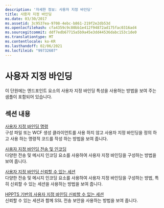 ```yaml
---
description: '자세한 정보: 사용자 지정 바인딩'
title: 사용자 지정 바인딩
ms.date: 03/30/2017
ms.assetid: 3c9537ea-9708-4ebc-b861-219f2e2db53d
ms.openlocfilehash: cfa4359c9c80bb1e412f94872ad175fac0316ad4
ms.sourcegitcommit: ddf7edb67715a5b9a45e3dd44536dabc153c1de0
ms.translationtype: MT
ms.contentlocale: ko-KR
ms.lasthandoff: 02/06/2021
ms.locfileid: "99732607"
---
```

# <a name="custom-binding"></a>사용자 지정 바인딩

이 단원에는 엔드포인트 요소의 사용자 지정 바인딩 특성을 사용하는 방법을 보여 주는 샘플이 포함되어 있습니다.  
  
## <a name="in-this-section"></a>섹션 내용  

 [사용자 지정 바인딩 명령](custom-binding-imperative.md)  
 구성 파일 또는 WCF 생성 클라이언트를 사용 하지 않고 사용자 지정 바인딩을 정의 하 고 사용 하는 명령적 코드를 작성 하는 방법을 보여 줍니다.  
  
 [사용자 지정 바인딩 전송 및 인코딩](custom-binding-transport-and-encoding.md)  
 다양한 전송 및 메시지 인코딩 요소를 사용하여 사용자 지정 바인딩을 구성하는 방법을 보여 줍니다.  
  
 [사용자 지정 바인딩 신뢰할 수 있는 세션](custom-binding-reliable-session.md)  
 다양한 전송 및 메시지 인코딩 요소를 사용하여 사용자 지정 바인딩을 구성하는 방법, 특히 신뢰할 수 있는 세션을 사용하는 방법을 보여 줍니다.  
  
 [HPPTS 기반의 사용자 지정 바인딩 신뢰할 수 있는 세션](custom-binding-reliable-session-over-https.md)  
 신뢰할 수 있는 세션과 함께 SSL 전송 보안을 사용하는 방법을 보여 줍니다.
